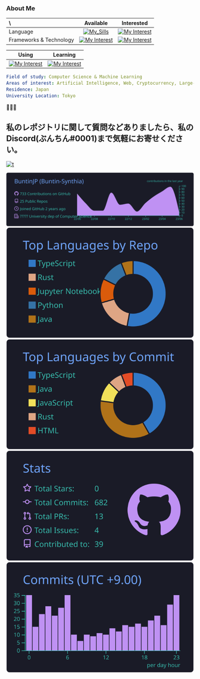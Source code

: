 ### About Me

<div>
  <center>

| \                       |                                                         Available                                                         |                                                   Interested                                                   |
| :---------------------- | :-----------------------------------------------------------------------------------------------------------------------: | :------------------------------------------------------------------------------------------------------------: |
| Language                |             [![My_Sills](https://skill-icons.buntin.workers.dev/icons?i=ts,js,py,java,c)](https://buntin.xyz)             |      [![My Interest](https://skill-icons.buntin.workers.dev/icons?i=rust,go,crystal,haskell,swift)](https://buntin.xyz)      |
| Frameworks & Technology | [![My Interest](https://skill-icons.buntin.workers.dev/icons?i=react,redux,nodejs,docker,tensorflow)](https://buntin.xyz) | [![My Interest](https://skill-icons.buntin.workers.dev/icons?i=tauri,astro,nextjs,svelte,kubernetes)](https://buntin.xyz) |

|                                                            Using                                                            |                                                           Learning                                                            |
| :-------------------------------------------------------------------------------------------------------------------------: |:-------------------------------------------------------------------------------------------------------------------------: |
| [![My Interest](https://skill-icons.buntin.workers.dev/icons?i=cloudflare,nginx,azure,gcp,linux,neovim,vscode)](https://buntin.xyz) |[![My Interest](https://skill-icons.buntin.workers.dev/icons?i=scikitlearn,tailwind,wasm)](https://buntin.xyz) |

</center>
  </div>
  
```yaml
Field of study: Computer Science & Machine Learning
Areas of interest: Artificial Intelligence, Web, Cryptocurrency, Large-scale Language Models
Residence: Japan
University Location: Tokyo
```

🤌🤌🤌

## 私のレポジトリに関して質問などありましたら、私の Discord(ぶんちん#0001)まで気軽にお寄せください。

[![t](https://skill-icons.buntin.workers.dev/icons?i=discord)](https://github.com/buntinjp)

[![](https://raw.githubusercontent.com/BuntinJP/BuntinJP/main/profile-summary-card-output/tokyonight/0-profile-details.svg)](https://github.com/buntinjp)
[![](https://raw.githubusercontent.com/BuntinJP/BuntinJP/main/profile-summary-card-output/tokyonight/1-repos-per-language.svg)](https://github.com/buntinjp)
[![](https://raw.githubusercontent.com/BuntinJP/BuntinJP/main/profile-summary-card-output/tokyonight/2-most-commit-language.svg)](https://github.com/buntinjp)
[![](https://raw.githubusercontent.com/BuntinJP/BuntinJP/main/profile-summary-card-output/tokyonight/3-stats.svg)](https://github.com/buntinjp)
[![](https://raw.githubusercontent.com/BuntinJP/BuntinJP/main/profile-summary-card-output/tokyonight/4-productive-time.svg)](https://github.com/buntinjp)
